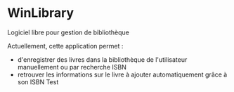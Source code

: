 # WinLibrary
Logiciel libre pour gestion de bibliothèque

Actuellement, cette application permet :
- d'enregistrer des livres dans la bibliothèque de l'utilisateur manuellement ou par recherche ISBN
- retrouver les informations sur le livre à ajouter automatiquement grâce à son ISBN Test
